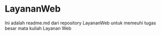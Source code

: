 LayananWeb
==========
Ini adalah readme.md dari repository LayananWeb untuk memeuhi tugas besar mata kuliah Layanan Web
